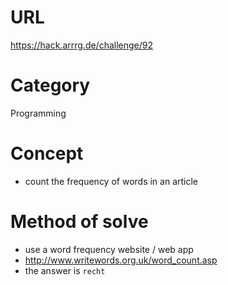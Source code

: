 # URL
https://hack.arrrg.de/challenge/92
# Category
Programming
# Concept
* count the frequency of words in an article
# Method of solve
* use a word frequency website / web app
* http://www.writewords.org.uk/word_count.asp
* the answer is `recht`
